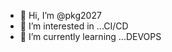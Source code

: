 - 👋 Hi, I’m @pkg2027
- 👀 I’m interested in ...CI/CD
- 🌱 I’m currently learning ...DEVOPS
<!---
pkg2027/pkg2027 is a ✨ special ✨ repository because its `README.md` (this file) appears on your GitHub profile.
You can click the Preview link to take a look at your changes.
--->
